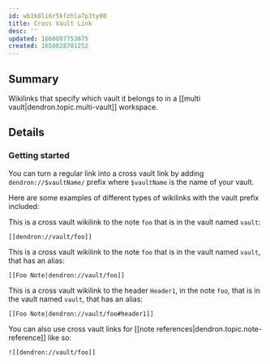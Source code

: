 ```yaml
---
id: wb1k8li6r5kfzhla7p3ty80
title: Cross Vault Link
desc: ''
updated: 1660887753875
created: 1658828701252
---
```


## Summary

Wikilinks that specify which vault it belongs to in a [[multi vault|dendron.topic.multi-vault]] workspace.

## Details

### Getting started

You can turn a regular link into a cross vault link by adding `dendron://$vaultName/` prefix where `$vaultName` is the name of your vault.

Here are some examples of different types of wikilinks with the vault prefix included:

This is a cross vault wikilink to the note `foo` that is in the vault named `vault`:

`[[dendron://vault/foo]]`

This is a cross vault wikilink to the note `foo` that is in the vault named `vault`, that has an alias:

`[[Foo Note|dendron://vault/foo]]`

This is a cross vault wikilink to the header `Header1`, in the note `foo`, that is in the vault named `vault`, that has an alias:

`[[Foo Note|dendron://vault/foo#header1]]`

You can also use cross vault links for [[note references|dendron.topic.note-reference]] like so:

`![[dendron://vault/foo]]`